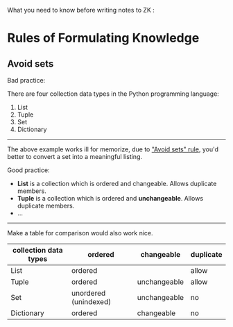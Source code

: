 What you need to know before writing notes to ZK :
# Rules of Formulating Knowledge

## Avoid sets

Bad practice:

There are four collection data types in the Python programming language:

1. List
2. Tuple
3. Set
4. Dictionary

---

The above example works ill for memorize, due to ["Avoid sets" rule](https://www.supermemo.com/en/blog/twenty-rules-of-formulating-knowledge), you'd better to convert a set into a meaningful listing.

Good practice:

- **List** is a collection which is ordered and changeable. Allows duplicate members.
- **Tuple** is a collection which is ordered and **unchangeable**. Allows duplicate members.
- ...

---

Make a table for comparison would also work nice.

| collection data types | ordered               | changeable   | duplicate |
| --------------------- | --------------------- | ------------ | --------- |
| List                  | ordered               |              | allow     |
| Tuple                 | ordered               | unchangeable | allow     |
| Set                   | unordered (unindexed) | unchangeable | no        |
| Dictionary            | ordered               | changeable   | no        |
